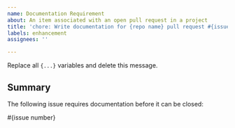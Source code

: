 ```yaml
---
name: Documentation Requirement
about: An item associated with an open pull request in a project
title: 'chore: Write documentation for {repo name} pull request #{issue number}'
labels: enhancement
assignees: ''

---
```


Replace all `{...}` variables and delete this message.

## Summary

The following issue requires documentation before it can be closed:

#{issue number}
